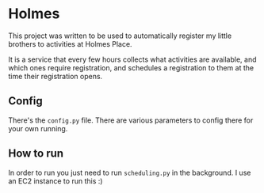 # Holmes

This project was written to be used to automatically register my little brothers to activities at Holmes Place.

It is a service that every few hours collects what activities are available, and which ones require registration,
and schedules a registration to them at the time their registration opens.

## Config

There's the `config.py` file.
There are various parameters to config there for your own running.

## How to run

In order to run you just need to run `scheduling.py` in the background.
I use an EC2 instance to run this :)